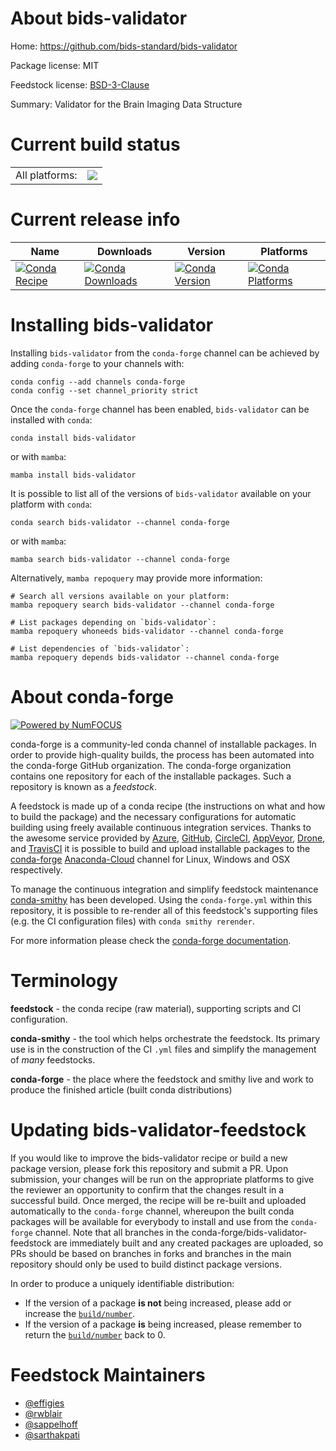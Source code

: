 About bids-validator
====================

Home: https://github.com/bids-standard/bids-validator

Package license: MIT

Feedstock license: [BSD-3-Clause](https://github.com/conda-forge/bids-validator-feedstock/blob/main/LICENSE.txt)

Summary: Validator for the Brain Imaging Data Structure

Current build status
====================


<table><tr><td>All platforms:</td>
    <td>
      <a href="https://dev.azure.com/conda-forge/feedstock-builds/_build/latest?definitionId=18245&branchName=main">
        <img src="https://dev.azure.com/conda-forge/feedstock-builds/_apis/build/status/bids-validator-feedstock?branchName=main">
      </a>
    </td>
  </tr>
</table>

Current release info
====================

| Name | Downloads | Version | Platforms |
| --- | --- | --- | --- |
| [![Conda Recipe](https://img.shields.io/badge/recipe-bids--validator-green.svg)](https://anaconda.org/conda-forge/bids-validator) | [![Conda Downloads](https://img.shields.io/conda/dn/conda-forge/bids-validator.svg)](https://anaconda.org/conda-forge/bids-validator) | [![Conda Version](https://img.shields.io/conda/vn/conda-forge/bids-validator.svg)](https://anaconda.org/conda-forge/bids-validator) | [![Conda Platforms](https://img.shields.io/conda/pn/conda-forge/bids-validator.svg)](https://anaconda.org/conda-forge/bids-validator) |

Installing bids-validator
=========================

Installing `bids-validator` from the `conda-forge` channel can be achieved by adding `conda-forge` to your channels with:

```
conda config --add channels conda-forge
conda config --set channel_priority strict
```

Once the `conda-forge` channel has been enabled, `bids-validator` can be installed with `conda`:

```
conda install bids-validator
```

or with `mamba`:

```
mamba install bids-validator
```

It is possible to list all of the versions of `bids-validator` available on your platform with `conda`:

```
conda search bids-validator --channel conda-forge
```

or with `mamba`:

```
mamba search bids-validator --channel conda-forge
```

Alternatively, `mamba repoquery` may provide more information:

```
# Search all versions available on your platform:
mamba repoquery search bids-validator --channel conda-forge

# List packages depending on `bids-validator`:
mamba repoquery whoneeds bids-validator --channel conda-forge

# List dependencies of `bids-validator`:
mamba repoquery depends bids-validator --channel conda-forge
```


About conda-forge
=================

[![Powered by
NumFOCUS](https://img.shields.io/badge/powered%20by-NumFOCUS-orange.svg?style=flat&colorA=E1523D&colorB=007D8A)](https://numfocus.org)

conda-forge is a community-led conda channel of installable packages.
In order to provide high-quality builds, the process has been automated into the
conda-forge GitHub organization. The conda-forge organization contains one repository
for each of the installable packages. Such a repository is known as a *feedstock*.

A feedstock is made up of a conda recipe (the instructions on what and how to build
the package) and the necessary configurations for automatic building using freely
available continuous integration services. Thanks to the awesome service provided by
[Azure](https://azure.microsoft.com/en-us/services/devops/), [GitHub](https://github.com/),
[CircleCI](https://circleci.com/), [AppVeyor](https://www.appveyor.com/),
[Drone](https://cloud.drone.io/welcome), and [TravisCI](https://travis-ci.com/)
it is possible to build and upload installable packages to the
[conda-forge](https://anaconda.org/conda-forge) [Anaconda-Cloud](https://anaconda.org/)
channel for Linux, Windows and OSX respectively.

To manage the continuous integration and simplify feedstock maintenance
[conda-smithy](https://github.com/conda-forge/conda-smithy) has been developed.
Using the ``conda-forge.yml`` within this repository, it is possible to re-render all of
this feedstock's supporting files (e.g. the CI configuration files) with ``conda smithy rerender``.

For more information please check the [conda-forge documentation](https://conda-forge.org/docs/).

Terminology
===========

**feedstock** - the conda recipe (raw material), supporting scripts and CI configuration.

**conda-smithy** - the tool which helps orchestrate the feedstock.
                   Its primary use is in the construction of the CI ``.yml`` files
                   and simplify the management of *many* feedstocks.

**conda-forge** - the place where the feedstock and smithy live and work to
                  produce the finished article (built conda distributions)


Updating bids-validator-feedstock
=================================

If you would like to improve the bids-validator recipe or build a new
package version, please fork this repository and submit a PR. Upon submission,
your changes will be run on the appropriate platforms to give the reviewer an
opportunity to confirm that the changes result in a successful build. Once
merged, the recipe will be re-built and uploaded automatically to the
`conda-forge` channel, whereupon the built conda packages will be available for
everybody to install and use from the `conda-forge` channel.
Note that all branches in the conda-forge/bids-validator-feedstock are
immediately built and any created packages are uploaded, so PRs should be based
on branches in forks and branches in the main repository should only be used to
build distinct package versions.

In order to produce a uniquely identifiable distribution:
 * If the version of a package **is not** being increased, please add or increase
   the [``build/number``](https://docs.conda.io/projects/conda-build/en/latest/resources/define-metadata.html#build-number-and-string).
 * If the version of a package **is** being increased, please remember to return
   the [``build/number``](https://docs.conda.io/projects/conda-build/en/latest/resources/define-metadata.html#build-number-and-string)
   back to 0.

Feedstock Maintainers
=====================

* [@effigies](https://github.com/effigies/)
* [@rwblair](https://github.com/rwblair/)
* [@sappelhoff](https://github.com/sappelhoff/)
* [@sarthakpati](https://github.com/sarthakpati/)

